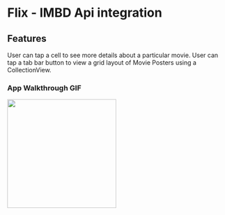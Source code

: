 # Flix - IMBD Api integration

## Features
User can tap a cell to see more details about a particular movie.
 User can tap a tab bar button to view a grid layout of Movie Posters using a CollectionView.

### App Walkthrough GIF

<img src=https://media3.giphy.com/media/v1.Y2lkPTc5MGI3NjExcjlrdTh3N2N4MW05aGR5c2E3emxzNDd1YzR4bXl6aW1ic2JvN2N4ciZlcD12MV9pbnRlcm5hbF9naWZfYnlfaWQmY3Q9Zw/YCpUqvemcO4BZXXVJT/giphy.gif width=250><br>


